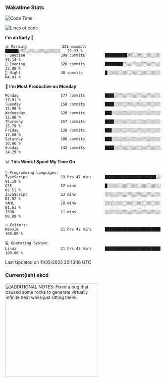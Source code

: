 ### Wakatime Stats
<!--START_SECTION:waka-->
![Code Time](http://img.shields.io/badge/Code%20Time-1%2C656%20hrs%2010%20mins-blue)

![Lines of code](https://img.shields.io/badge/From%20Hello%20World%20I%27ve%20Written-651.1%20thousand%20lines%20of%20code-blue)

**I'm an Early 🐤** 

```text
🌞 Morning                221 commits         ██████░░░░░░░░░░░░░░░░░░░   22.23 % 
🌆 Daytime                399 commits         ██████████░░░░░░░░░░░░░░░   40.14 % 
🌃 Evening                326 commits         ████████░░░░░░░░░░░░░░░░░   32.80 % 
🌙 Night                  48 commits          █░░░░░░░░░░░░░░░░░░░░░░░░   04.83 % 
```
📅 **I'm Most Productive on Monday** 

```text
Monday                   177 commits         ████░░░░░░░░░░░░░░░░░░░░░   17.81 % 
Tuesday                  158 commits         ████░░░░░░░░░░░░░░░░░░░░░   15.90 % 
Wednesday                128 commits         ███░░░░░░░░░░░░░░░░░░░░░░   12.88 % 
Thursday                 157 commits         ████░░░░░░░░░░░░░░░░░░░░░   15.79 % 
Friday                   126 commits         ███░░░░░░░░░░░░░░░░░░░░░░   12.68 % 
Saturday                 106 commits         ███░░░░░░░░░░░░░░░░░░░░░░   10.66 % 
Sunday                   142 commits         ████░░░░░░░░░░░░░░░░░░░░░   14.29 % 
```


📊 **This Week I Spent My Time On** 

```text
💬 Programming Languages: 
TypeScript               19 hrs 47 mins      ███████████████████████░░   91.18 % 
CSS                      32 mins             █░░░░░░░░░░░░░░░░░░░░░░░░   02.51 % 
JavaScript               23 mins             ░░░░░░░░░░░░░░░░░░░░░░░░░   01.82 % 
YAML                     20 mins             ░░░░░░░░░░░░░░░░░░░░░░░░░   01.61 % 
JSON                     11 mins             ░░░░░░░░░░░░░░░░░░░░░░░░░   00.89 % 

🔥 Editors: 
Neovim                   21 hrs 42 mins      █████████████████████████   100.00 % 

💻 Operating System: 
Linux                    21 hrs 42 mins      █████████████████████████   100.00 % 
```


 Last Updated on 11/05/2023 20:13:16 UTC
<!--END_SECTION:waka-->

### Current(ish) xkcd
<a id="xkcd-a" title="ADDITIONAL NOTES: Fixed a bug that caused some rocks to generate virtually infinite heat while just sitting there." href="https://www.xkcd.com" target="_blank">
        <img align="center" id="xkcd-img" src="https://imgs.xkcd.com/comics/siphon.png" alt="ADDITIONAL NOTES: Fixed a bug that caused some rocks to generate virtually infinite heat while just sitting there." height=300 />
</a>
